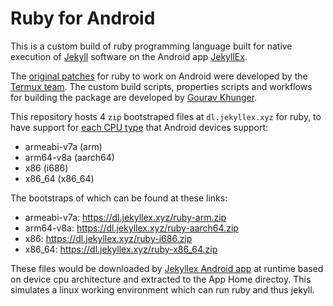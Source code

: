 # Ruby for Android

This is a custom build of ruby programming language built for native execution of [Jekyll](https://jekyllrb.com) software on the Android app [JekyllEx](https://jekyllex.xyz).

The [original patches](https://github.com/termux/termux-packages/tree/master/packages/ruby) for ruby to work on Android were developed by the [Termux team](https://github.com/termux). The custom build scripts, properties scripts and workflows for building the package are developed by [Gourav Khunger](https://github.com/gouravkhunger).

This repository hosts 4 `zip` bootstraped files at `dl.jekyllex.xyz` for ruby, to have support for [each CPU type](https://developer.android.com/ndk/guides/abis#sa) that Android devices support:

- armeabi-v7a (arm)
- arm64-v8a (aarch64)
- x86 (i686)
- x86_64 (x86_64)

The bootstraps of which can be found at these links:

- armeabi-v7a: https://dl.jekyllex.xyz/ruby-arm.zip
- arm64-v8a: https://dl.jekyllex.xyz/ruby-aarch64.zip
- x86: https://dl.jekyllex.xyz/ruby-i686.zip
- x86_64: https://dl.jekyllex.xyz/ruby-x86_64.zip

These files would be downloaded by [Jekyllex Android app](https://github.com/jekyllex/jekyllex-android) at runtime based on device cpu architecture and extracted to the App Home directoy. This simulates a linux working environment which can run ruby and thus jekyll.